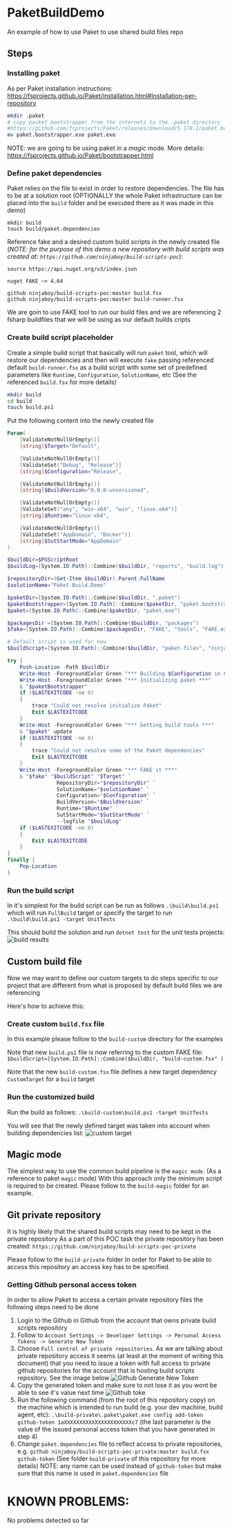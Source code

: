 # PaketBuildDemo
An example of how to use Paket to use shared build files repo

## Steps

### Installing paket
As per Paket installation instructions: https://fsprojects.github.io/Paket/installation.html#Installation-per-repository

``` bash
mkdir .paket
# copy packet bootstrapper from the internetz to the .paket directory
#https://github.com/fsprojects/Paket/releases/download/5.170.2/paket.bootstrapper.exe
mv paket.bootstrapper.exe paket.exe
```

NOTE: we are going to be using paket in a _magic_ mode. More details: https://fsprojects.github.io/Paket/bootstrapper.html

### Define paket dependencies
Paket relies on the file to exist in order to restore dependencies. The file has to be at a solution root (OPTIONALLY the whole Paket infrastructure can be placed into the `build` folder and be executed there as it was made in this demo)

```
mkdir build
touch build/paket.dependencies
```

Reference fake and a desired custom build scripts in the newly created file (_NOTE: for the purpose of this demo a new repository with build scripts was created at: `https://github.com/ninjaboy/build-scripts-poc`_):

``` paket
source https://api.nuget.org/v3/index.json

nuget FAKE ~> 4.64

github ninjaboy/build-scripts-poc:master build.fsx
github ninjaboy/build-scripts-poc:master build-runner.fsx

```

We are goin to use FAKE tool to run our build files and we are referencing 2 fsharp buildfiles that we will be using as our default builds cripts

### Create build script placeholder

Create a simple build script that basically will run `paket` tool, which will restore our dependencies and then will execute `fake` passing referenced default `build-runner.fsx` as a build script with some set of predefined parameters like `Runtime`, `Configuration`, `SolutionName`, etc (See the referenced `build.fsx` for more details)

``` bash
mkdir build
cd build
touch build.ps1
```

Put the following content into the newly created file

``` powershell
Param(
    [ValidateNotNullOrEmpty()]
    [string]$Target="Default",

    [ValidateNotNullOrEmpty()]
    [ValidateSet("Debug", "Release")]
    [string]$Configuration="Release",

    [ValidateNotNullOrEmpty()]
    [string]$BuildVersion="0.0.0-unversioned",

    [ValidateNotNullOrEmpty()]
    [ValidateSet("any", "win-x64", "win", "linux-x64")]
    [string]$Runtime="linux-x64", 

    [ValidateNotNullOrEmpty()]
    [ValidateSet("AppDomain", "Docker")]
    [string]$SutStartMode="AppDomain"
)

$buildDir=$PSScriptRoot
$buildLog=[System.IO.Path]::Combine($buildDir, "reports", "build.log")

$repositoryDir=(Get-Item $buildDir).Parent.FullName
$solutionName="Paket.Build.Demo"

$paketDir=[System.IO.Path]::Combine($buildDir, ".paket")
$paketBootstrapper=[System.IO.Path]::Combine($paketDir, "paket.bootstrapper.exe")
$paket=[System.IO.Path]::Combine($paketDir, "paket.exe")

$packagesDir =[System.IO.Path]::Combine($buildDir, "packages")
$fake=[System.IO.Path]::Combine($packagesDir, "FAKE", "tools", "FAKE.exe")

# Default script is used for now
$buildScript=[System.IO.Path]::Combine($buildDir, "paket-files", "ninjaboy", "build-scripts-poc", "build-runner.fsx" )

try {
    Push-Location -Path $buildDir
    Write-Host -ForegroundColor Green "*** Building $Configuration in $repositoryDir for solution $solutionName***"
    Write-Host -ForegroundColor Green "*** Initializing paket ***"
    & "$paketBootstrapper"
    if ($LASTEXITCODE -ne 0)
    {
        trace "Could not resolve initialize Paket"
        Exit $LASTEXITCODE
    }
    Write-Host -ForegroundColor Green "*** Getting build tools ***"
    & "$paket" update
    if ($LASTEXITCODE -ne 0)
    {
        trace "Could not resolve some of the Paket dependencies"
        Exit $LASTEXITCODE
    }
    Write-Host -ForegroundColor Green "*** FAKE it ***"
    & "$fake" "$buildScript" "$Target" `
                RepositoryDir="$repositoryDir" `
                SolutionName="$solutionName" `
                Configuration="$Configuration" `
                BuildVersion="$BuildVersion" `
                Runtime="$Runtime" `
                SutStartMode="$SutStartMode" `
                --logfile "$buildLog"
    if ($LASTEXITCODE -ne 0)
    {
        Exit $LASTEXITCODE
    }    
}
finally {
    Pop-Location
}
```

### Run the build script
In it's simplest for the build script can be run as follows `.\build\build.ps1` which will run `FullBuild` target or specify the target to run `.\build\build.ps1 -target UnitTests`

This should build the solution and run `dotnet test` for the unit tests projects:
![build results](static/images/buildResults.png "Build results output")

## Custom build file
Now we may want to define our custom targets to do steps specific to our project that are different from what is proposed by default build files we are referencing

Here's how to achieve this:

### Create custom `build.fsx` file
In this example please follow to the `build-custom` directory for the examples

Note that new `build.ps1` file is now referring to the custom FAKE file:
`$buildScript=[System.IO.Path]::Combine($buildDir, "build-custom.fsx" )`

Note that the new `build-custom.fsx` file defines a new target dependency `CustomTarget` for a `build` target

### Run the customized build
Run the build as follows:
`.\build-custom\build.ps1 -target UnitTests`

You will see that the newly defined target was taken into account when building dependencies list:
![custom target](static/images/custom-build.png "Custom target is now taken into dependencies list")

## Magic mode
The simplest way to use the common build pipeline is the `magic mode`. (As a reference to paket `magic` mode)
With this approach only the minimum script is required to be created. Please follow to the `build-magic` folder for an example.

## Git private repository
It is highly likely that the shared build scripts may need to be kept in the private repository
As a part of this POC task the private repository has been created: `https://github.com/ninjaboy/build-scripts-poc-private`

Please follow to the `build-private` folder
In order for Paket to be able to access this repository an access key has to be specified.

### Getting Github personal access token
In order to allow Paket to access a certain private repository files the following steps need to be done

1. Login to the Github in Github from the account that owns private build scripts repository
2. Follow to `Account Settings -> Developer Settings -> Personal Access Tokens -> Generate New Token`
3. Choose `Full control of private repositories`. As we are talking about private repository access it seems (at least at the moment of writing this document) that you need to issue a token with full access to private github repositories for the account that is hosting build scripts repository. See the image below
![Github Generate New Token](static/images/generateNewToken.png "Github Generate New Token")
4. Copy the generated token and make sure to not lose it as you wont be able to see it's value next time
![Github toke](static/images/generateNewToken.png "Copy the token to a safe place")
5. Run the following command (from the root of this repository copy) on the machine which is intended to run build (e.g. your dev machine, build agent, etc): `.\build-private\.paket\paket.exe config add-token github-token 1aXXXXXXXXXXXXXXXXXXXXXXc7` (the last parameter is the value of the issued personal access token that you have generated in step 4)
2. Change `paket.dependencies` file to reflect access to private repositories, e.g. `github ninjaboy/build-scripts-poc-private:master build.fsx github-token` (See folder `build-private` of this repository for more details)
NOTE: any name can be used instead of `github-token` but make sure that this name is used in `paket.dependencies` file

# KNOWN PROBLEMS: 

No problems detected so far